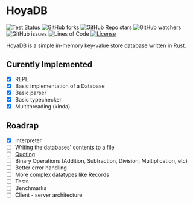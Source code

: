 # HoyaDB
[![Test Status](https://github.com/lunandd/hoya_db/workflows/Rust/badge.svg?event=push)](https://github.com/Pavlos-Efstathiou/firework_lang/actions)
![GitHub forks](https://img.shields.io/github/forks/lunandd/hoya_db)
![GitHub Repo stars](https://img.shields.io/github/stars/lunandd/hoya_db)
![GitHub watchers](https://img.shields.io/github/watchers/lunandd/hoya_db)
![GitHub issues](https://img.shields.io/github/issues/lunandd/hoya_db)
![Lines of Code](https://tokei.rs/b1/github/Pavlos-Efstathiou/firework_lang)
[![License](https://img.shields.io/badge/License-BSD_3--Clause-blue.svg)](https://opensource.org/licenses/BSD-3-Clause)

HoyaDB is a simple in-memory key-value store database written in Rust.

## Curently Implemented
- [x] REPL
- [x] Basic implementation of a Database
- [x] Basic parser
- [x] Basic typechecker
- [x] Multithreading (kinda)

## Roadrap
- [x] Interpreter
- [ ] Writing the databases' contents to a file
- [ ] [Quoting](https://www.gnu.org/software/emacs/manual/html_node/elisp/Quoting.html)
- [ ] Binary Operations (Addition, Subtraction, Division, Multiplication, etc)
- [ ] Better error handling
- [ ] More complex datatypes like Records
- [ ] Tests
- [ ] Benchmarks
- [ ] Client - server architecture
